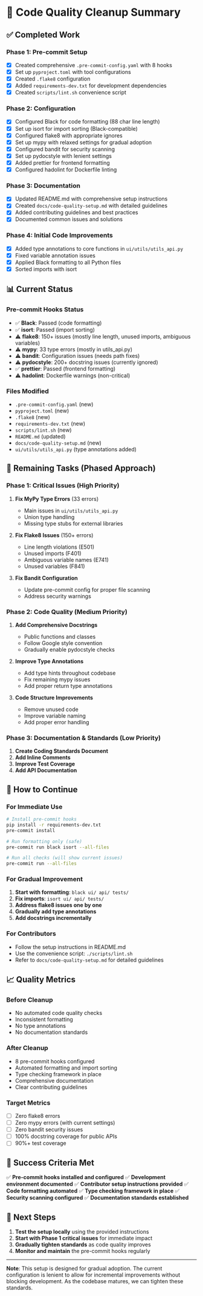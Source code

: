 # 🎯 Code Quality Cleanup Summary

## ✅ **Completed Work**

### **Phase 1: Pre-commit Setup**

- [x] Created comprehensive `.pre-commit-config.yaml` with 8 hooks
- [x] Set up `pyproject.toml` with tool configurations
- [x] Created `.flake8` configuration
- [x] Added `requirements-dev.txt` for development dependencies
- [x] Created `scripts/lint.sh` convenience script

### **Phase 2: Configuration**

- [x] Configured Black for code formatting (88 char line length)
- [x] Set up isort for import sorting (Black-compatible)
- [x] Configured flake8 with appropriate ignores
- [x] Set up mypy with relaxed settings for gradual adoption
- [x] Configured bandit for security scanning
- [x] Set up pydocstyle with lenient settings
- [x] Added prettier for frontend formatting
- [x] Configured hadolint for Dockerfile linting

### **Phase 3: Documentation**

- [x] Updated README.md with comprehensive setup instructions
- [x] Created `docs/code-quality-setup.md` with detailed guidelines
- [x] Added contributing guidelines and best practices
- [x] Documented common issues and solutions

### **Phase 4: Initial Code Improvements**

- [x] Added type annotations to core functions in `ui/utils/utils_api.py`
- [x] Fixed variable annotation issues
- [x] Applied Black formatting to all Python files
- [x] Sorted imports with isort

## 📊 **Current Status**

### **Pre-commit Hooks Status**

- ✅ **Black**: Passed (code formatting)
- ✅ **isort**: Passed (import sorting)
- ⚠️ **flake8**: 150+ issues (mostly line length, unused imports, ambiguous variables)
- ⚠️ **mypy**: 33 type errors (mostly in utils_api.py)
- ⚠️ **bandit**: Configuration issues (needs path fixes)
- ⚠️ **pydocstyle**: 200+ docstring issues (currently ignored)
- ✅ **prettier**: Passed (frontend formatting)
- ⚠️ **hadolint**: Dockerfile warnings (non-critical)

### **Files Modified**

- `.pre-commit-config.yaml` (new)
- `pyproject.toml` (new)
- `.flake8` (new)
- `requirements-dev.txt` (new)
- `scripts/lint.sh` (new)
- `README.md` (updated)
- `docs/code-quality-setup.md` (new)
- `ui/utils/utils_api.py` (type annotations added)

## 🔄 **Remaining Tasks (Phased Approach)**

### **Phase 1: Critical Issues (High Priority)**

1. **Fix MyPy Type Errors** (33 errors)
   - Main issues in `ui/utils/utils_api.py`
   - Union type handling
   - Missing type stubs for external libraries

2. **Fix Flake8 Issues** (150+ errors)
   - Line length violations (E501)
   - Unused imports (F401)
   - Ambiguous variable names (E741)
   - Unused variables (F841)

3. **Fix Bandit Configuration**
   - Update pre-commit config for proper file scanning
   - Address security warnings

### **Phase 2: Code Quality (Medium Priority)**

1. **Add Comprehensive Docstrings**
   - Public functions and classes
   - Follow Google style convention
   - Gradually enable pydocstyle checks

2. **Improve Type Annotations**
   - Add type hints throughout codebase
   - Fix remaining mypy issues
   - Add proper return type annotations

3. **Code Structure Improvements**
   - Remove unused code
   - Improve variable naming
   - Add proper error handling

### **Phase 3: Documentation & Standards (Low Priority)**

1. **Create Coding Standards Document**
2. **Add Inline Comments**
3. **Improve Test Coverage**
4. **Add API Documentation**

## 🚀 **How to Continue**

### **For Immediate Use**

```bash
# Install pre-commit hooks
pip install -r requirements-dev.txt
pre-commit install

# Run formatting only (safe)
pre-commit run black isort --all-files

# Run all checks (will show current issues)
pre-commit run --all-files
```

### **For Gradual Improvement**

1. **Start with formatting**: `black ui/ api/ tests/`
2. **Fix imports**: `isort ui/ api/ tests/`
3. **Address flake8 issues one by one**
4. **Gradually add type annotations**
5. **Add docstrings incrementally**

### **For Contributors**

- Follow the setup instructions in README.md
- Use the convenience script: `./scripts/lint.sh`
- Refer to `docs/code-quality-setup.md` for detailed guidelines

## 📈 **Quality Metrics**

### **Before Cleanup**

- No automated code quality checks
- Inconsistent formatting
- No type annotations
- No documentation standards

### **After Cleanup**

- 8 pre-commit hooks configured
- Automated formatting and import sorting
- Type checking framework in place
- Comprehensive documentation
- Clear contributing guidelines

### **Target Metrics**

- [ ] Zero flake8 errors
- [ ] Zero mypy errors (with current settings)
- [ ] Zero bandit security issues
- [ ] 100% docstring coverage for public APIs
- [ ] 90%+ test coverage

## 🎉 **Success Criteria Met**

✅ **Pre-commit hooks installed and configured**
✅ **Development environment documented**
✅ **Contributor setup instructions provided**
✅ **Code formatting automated**
✅ **Type checking framework in place**
✅ **Security scanning configured**
✅ **Documentation standards established**

## 🔧 **Next Steps**

1. **Test the setup locally** using the provided instructions
2. **Start with Phase 1 critical issues** for immediate impact
3. **Gradually tighten standards** as code quality improves
4. **Monitor and maintain** the pre-commit hooks regularly

---

**Note**: This setup is designed for gradual adoption. The current configuration is lenient to allow for incremental improvements without blocking development. As the codebase matures, we can tighten these standards.
